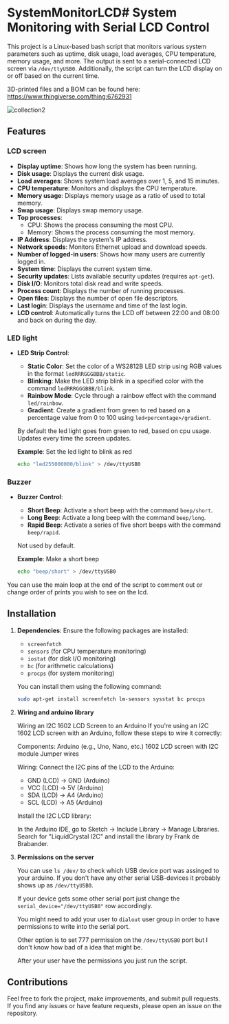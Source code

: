 # SystemMonitorLCD# System Monitoring with Serial LCD Control

This project is a Linux-based bash script that monitors various system parameters such as uptime, disk usage, load averages, CPU temperature, memory usage, and more. The output is sent to a serial-connected LCD screen via `/dev/ttyUSB0`. Additionally, the script can turn the LCD display on or off based on the current time.

3D-printed files and a BOM can be found here: https://www.thingiverse.com/thing:6762931

![collection2](https://github.com/user-attachments/assets/f2f8d4cf-adaa-42a5-a3c6-820cc04f1597)

## Features

### LCD screen

- **Display uptime**: Shows how long the system has been running.
- **Disk usage**: Displays the current disk usage.
- **Load averages**: Shows system load averages over 1, 5, and 15 minutes.
- **CPU temperature**: Monitors and displays the CPU temperature.
- **Memory usage**: Displays memory usage as a ratio of used to total memory.
- **Swap usage**: Displays swap memory usage.
- **Top processes**:
  - CPU: Shows the process consuming the most CPU.
  - Memory: Shows the process consuming the most memory.
- **IP Address**: Displays the system's IP address.
- **Network speeds**: Monitors Ethernet upload and download speeds.
- **Number of logged-in users**: Shows how many users are currently logged in.
- **System time**: Displays the current system time.
- **Security updates**: Lists available security updates (requires `apt-get`).
- **Disk I/O**: Monitors total disk read and write speeds.
- **Process count**: Displays the number of running processes.
- **Open files**: Displays the number of open file descriptors.
- **Last login**: Displays the username and time of the last login.
- **LCD control**: Automatically turns the LCD off between 22:00 and 08:00 and back on during the day.

### LED light

- **LED Strip Control**:
  - **Static Color**: Set the color of a WS2812B LED strip using RGB values in the format `ledRRRGGGBBB/static`.
  - **Blinking**: Make the LED strip blink in a specified color with the command `ledRRRGGGBBB/blink`.
  - **Rainbow Mode**: Cycle through a rainbow effect with the command `led/rainbow`.
  - **Gradient**: Create a gradient from green to red based on a percentage value from 0 to 100 using `led<percentage>/gradient`.
 
  By default the led light goes from green to red, based on cpu usage. Updates every time the screen updates.
 
  **Example**:
  Set the led light to blink as red
  ```bash
  echo "led255000000/blink" > /dev/ttyUSB0

### Buzzer

- **Buzzer Control**:
  - **Short Beep**: Activate a short beep with the command `beep/short`.
  - **Long Beep**: Activate a long beep with the command `beep/long`.
  - **Rapid Beep**: Activate a series of five short beeps with the command `beep/rapid`.
 
  Not used by default.

  **Example**:
  Make a short beep
  ```bash
  echo "beep/short" > /dev/ttyUSB0

You can use the main loop at the end of the script to comment out or change order of prints you wish to see on the lcd.

## Installation

1. **Dependencies**: Ensure the following packages are installed:
   - `screenfetch`
   - `sensors` (for CPU temperature monitoring)
   - `iostat` (for disk I/O monitoring)
   - `bc` (for arithmetic calculations)
   - `procps` (for system monitoring)

   You can install them using the following command:
   ```bash
   sudo apt-get install screenfetch lm-sensors sysstat bc procps

2. **Wiring and arduino library**
   
    Wiring an I2C 1602 LCD Screen to an Arduino
    If you're using an I2C 1602 LCD screen with an Arduino, follow these steps to wire it correctly:
    
    Components:
    Arduino (e.g., Uno, Nano, etc.)
    1602 LCD screen with I2C module
    Jumper wires

   Wiring:
    Connect the I2C pins of the LCD to the Arduino:
    
    - GND (LCD) -> GND (Arduino)
    - VCC (LCD) -> 5V (Arduino)
    - SDA (LCD) -> A4 (Arduino)
    - SCL (LCD) -> A5 (Arduino)
    
    Install the I2C LCD library:
    
    In the Arduino IDE, go to Sketch -> Include Library -> Manage Libraries.
    Search for "LiquidCrystal I2C" and install the library by Frank de Brabander.

3. **Permissions on the server**
   
    You can use `ls /dev/` to check which USB device port was assinged to your arduino. If you don't have any other serial USB-devices it probably shows up as `/dev/ttyUSB0`.

   If your device gets some other serial port just change the `serial_device="/dev/ttyUSB0"` row accordingly.

   You might need to add your user to `dialout` user group in order to have permissions to write into the serial port.

   Other option is to set 777 permission on the `/dev/ttyUSB0` port but I don't know how bad of a idea that might be.

   After your user have the permissions you just run the script.

## Contributions

Feel free to fork the project, make improvements, and submit pull requests. If you find any issues or have feature requests, please open an issue on the repository.
   
